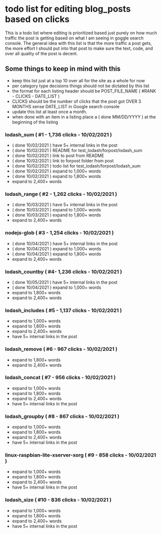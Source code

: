 # todo list for editing blog_posts based on clicks

This is a todo list where editing is prioritized based just purely on how much traffic the post is getting based on what I am seeing in goggle search console. The general idea with this list is that the more traffic a post gets, the more effort I should put into that post to make sure the text, code, and over all quality of the post is decent.

## Some things to keep in mind with this

* keep this list just at a top 10 over all for the site as a whole for now
* per category type decisions things should not be dictated by this list
* the format for each listing header should be POST_FILE_NAME ( #RANK - CLICKS - DATE_LIST )
* CLICKS should be the number of clicks that the post got OVER 3 MONTHS sense DATE_LIST in Google search console
* update this list at least once a month.
* when done with an item in a listing place a ( done MM/DD/YYYY ) at the beginning of the listing

### lodash_sum ( #1 - 1,736 clicks - 10/02/2021 )
* ( done 10/02/2021 ) have 5+ internal links in the post
* ( done 10/02/2021 ) README for test_lodash/forpost/lodash_sum
* ( done 10/02/2021 ) link to post from README
* ( done 10/02/2021 ) link to forpost folder from post
* ( done 10/02/2021 ) todo list for test_lodash/forpost/lodash_sum
* ( done 10/02/2021 ) expand to 1,000+ words
* ( done 10/02/2021 ) expand to 1,800+ words
* expand to 2,400+ words

### lodash_range ( #2 - 1,262 clicks - 10/02/2021 )
* ( done 10/03/2021 ) have 5+ internal links in the post
* ( done 10/03/2021 ) expand to 1,000+ words
* ( done 10/03/2021 ) expand to 1,800+ words
* expand to 2,400+ words

### nodejs-glob ( #3 - 1,254 clicks - 10/02/2021 )
* ( done 10/04/2021 ) have 5+ internal links in the post
* ( done 10/04/2021 ) expand to 1,000+ words
* ( done 10/04/2021 ) expand to 1,800+ words
* expand to 2,400+ words

### lodash_countby ( #4- 1,236 clicks - 10/02/2021 )
* ( done 10/05/2021 ) have 5+ internal links in the post
* ( done 10/04/2021 ) expand to 1,000+ words
* expand to 1,800+ words
* expand to 2,400+ words

### lodash_includes ( #5 - 1,137 clicks - 10/02/2021 )
* expand to 1,000+ words
* expand to 1,800+ words
* expand to 2,400+ words
* have 5+ internal links in the post

### lodash_remove ( #6 - 967 clicks - 10/02/2021 )
* expand to 1,800+ words
* expand to 2,400+ words

### lodash_concat ( #7 - 956 clicks - 10/02/2021 )
* expand to 1,000+ words
* expand to 1,800+ words
* expand to 2,400+ words
* have 5+ internal links in the post

### lodash_groupby ( #8 - 867 clicks - 10/02/2021 )
* expand to 1,000+ words
* expand to 1,800+ words
* expand to 2,400+ words
* have 5+ internal links in the post

### linux-raspbian-lite-xserver-xorg ( #9 - 858 clicks - 10/02/2021 )
* expand to 1,000+ words
* expand to 1,800+ words
* expand to 2,400+ words
* have 5+ internal links in the post

### lodash_size ( #10 - 836 clicks - 10/02/2021 )
* expand to 1,000+ words
* expand to 1,800+ words
* expand to 2,400+ words
* have 5+ internal links in the post

